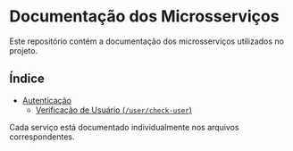 # Documentação dos Microsserviços

Este repositório contém a documentação dos microsserviços utilizados no projeto.

## Índice

- [Autenticação](authentication/)
  - [Verificação de Usuário (`/user/check-user`)](user/check-user.md)

Cada serviço está documentado individualmente nos arquivos correspondentes.
